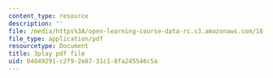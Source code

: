 ```yaml
---
content_type: resource
description: ''
file: /media/https%3A/open-learning-course-data-rc.s3.amazonaws.com/18-01sc-single-variable-calculus-fall-2010/04849291c2f92e8731c18fa245546c5a_sRIDVAcoG5A.pdf
file_type: application/pdf
resourcetype: Document
title: 3play pdf file
uid: 04849291-c2f9-2e87-31c1-8fa245546c5a
---
```

